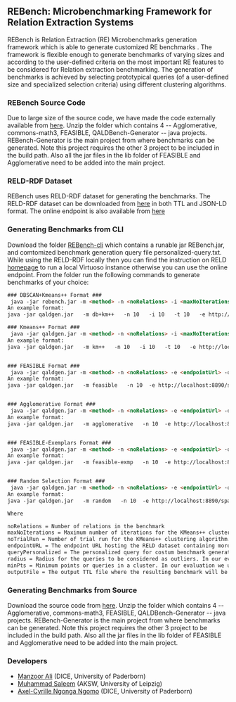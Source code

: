 ## REBench: Microbenchmarking Framework for Relation Extraction Systems

REBench is Relation Extraction (RE) Microbenchmarks generation framework which is able to generate customized RE benchmarks . The framework is flexible enough to generate benchmarks of varying sizes and according to the user-defined criteria on the most important RE features to be considered for Relation extraction benchmarking. The generation of benchmarks is achieved by selecting prototypical queries (of a user-defined size and specialized selection criteria) using different clustering algorithms.

### REBench Source Code 
Due to large size of the source code, we have made the code externally available from [here](https://hobbitdata.informatik.uni-leipzig.de/REBench/REBench-cli.zip). Unzip the folder which contains 4 -- Agglomerative, commons-math3, FEASIBLE, QALDBench-Generator -- java projects. REBench-Generator is the main project from where benchmarks can be generated. Note this project requires the other 3 project to be included in the build path. Also all the jar files in the lib folder of FEASIBLE and Agglomerative need to be added into the main project.

### RELD-RDF Dataset
REBench uses RELD-RDF dataset for generating the benchmarks. The RELD-RDF dataset can be downloaded from [here](https://hobbitdata.informatik.uni-leipzig.de/RELD/) in both TTL and JSON-LD format. The online endpoint is also available from [here](http://reld.cs.upb.de:8890/sparql)

 ### Generating Benchmarks from CLI
Download the folder [REBench-cli](https://hobbitdata.informatik.uni-leipzig.de/REBench/REBench-cli.zip) which contains a runable jar REBench.jar, and comtomized benchmark generation query file personalized-query.txt. While using the RELD-RDF locally then you can find the instruction on RELD [homepage](https://manzoorali29.github.io/index.html) to run a local Virtuoso instance otherwise you can use the online endpoint. 
From the folder run the following commands to generate benchmarks of your choice: 
```html
### DBSCAN+Kmeans++ Format ### 
 java -jar rebench.jar -m <method> -n <noRelations> -i <maxNoIterations> -t <noTrialRun> -e <endpointUrl> -q <queryPersonalized> -r <radius> -p <minPts> -o <outputFile>
An example format: 
java -jar qaldgen.jar   -m db+km++   -n 10   -i 10   -t 10   -e http://localhost:8890/sparql   -q personalized-query.txt   -r 1   -p 1   -o db+km++-10re-benchmark.ttl

### Kmeans++ Format ### 
 java -jar qaldgen.jar -m <method> -n <noRelations> -i <maxNoIterations> -t <noTrialRun> -e <endpointUrl> -q <queryPersonalized> -o <outputFile>
An example format: 
java -jar qaldgen.jar   -m km++   -n 10   -i 10   -t 10   -e http://localhost:8890/sparql   -q personalized-query.txt   -o km++-10re-benchmark.ttl


### FEASIBLE Format ### 
 java -jar qaldgen.jar -m <method> -n <noRelations> -e <endpointUrl> -q <queryPersonalized> -o <outputFile>
An example format: 
java -jar qaldgen.jar   -m feasible   -n 10  -e http://localhost:8890/sparql   -q personalized-query.txt   -o feasible-10re-benchmark.ttl


### Agglomerative Format ### 
 java -jar qaldgen.jar -m <method> -n <noRelations> -e <endpointUrl> -q <queryPersonalized> -o <outputFile>
An example format: 
java -jar qaldgen.jar   -m agglomerative   -n 10  -e http://localhost:8890/sparql   -q personalized-query.txt   -o agglomerative-10re-benchmark.ttl


### FEASIBLE-Exemplars Format ### 
 java -jar qaldgen.jar -m <method> -n <noRelations> -e <endpointUrl> -q <queryPersonalized> -o <outputFile>
An example format: 
java -jar qaldgen.jar   -m feasible-exmp   -n 10  -e http://localhost:8890/sparql   -q personalized-query.txt   -o feasible-exmp-10re-benchmark.ttl


### Random Selection Format ### 
 java -jar qaldgen.jar -m <method> -n <noRelations> -e <endpointUrl> -q <queryPersonalized> -o <outputFile>
An example format: 
java -jar qaldgen.jar   -m random   -n 10  -e http://localhost:8890/sparql   -q personalized-query.txt   -o random-10re-benchmark.ttl

Where

noRelations = Number of relations in the benchmark
maxNoIterations = Maximum number of iterations for the KMeans++ clustering algorithm. In our evaluation we used maxNoIterations = 10. 
noTrialRun = Number of trial run for the KMeans++ clustering algorithm. In our evaluation we used noTrialRun = 10.
endpointURL = The endpoint URL hosting the RELD dataset containing more than 800 relations. The benchmarks are generated from these relations. 
queryPersonalized = The personalized query for costum benchmark generation
radius = Radius for the queries to be considered as outliers. In our evaluation we used radius = 1
minPts = Minimum points or queries in a cluster. In our evaluation we used min. points = 1
outputFile = The output TTL file where the resulting benchmark will be printed

```
### Generating Benchmarks from Source 
Download the source code from [here](https://hobbitdata.informatik.uni-leipzig.de/benchmarks-data/QALDGen-Source.7z). Unzip the folder which contains 4 -- Agglomerative, commons-math3, FEASIBLE, QALDBench-Generator -- java projects. REBench-Generator is the main project from where benchmarks can be generated. Note this project requires the other 3 project to be included in the build path. Also all the jar files in the lib folder of FEASIBLE and Agglomerative need to be added into the main project.


### Developers
  * [Manzoor Ali](https://dice-research.org/ManzoorAli) (DICE, University of Paderborn)
  * [Muhammad Saleem](https://sites.google.com/site/saleemsweb/) (AKSW, University of Leipzig) 
  * [Axel-Cyrille Ngonga Ngomo](https://dice-research.org/AxelCyrilleNgongaNgomo) (DICE, University of Paderborn)
